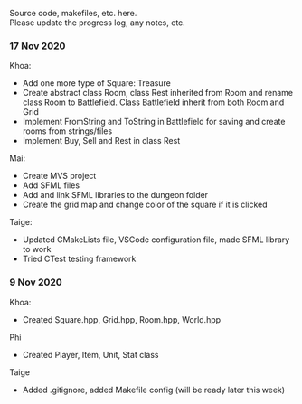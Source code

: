Source code, makefiles, etc. here.  
Please update the progress log, any notes, etc.

### 17 Nov 2020
Khoa:
- Add one more type of Square: Treasure
- Create abstract class Room, class Rest inherited from Room and rename class Room to Battlefield. Class Battlefield inherit from both Room and Grid
- Implement FromString and ToString in Battlefield for saving and create rooms from strings/files
- Implement Buy, Sell and Rest in class Rest

Mai:
- Create MVS project
- Add SFML files
- Add and link SFML libraries to the dungeon folder
- Create the grid map and change color of the square if it is clicked

Taige: 
- Updated CMakeLists file, VSCode configuration file, made SFML library to work
- Tried CTest testing framework


### 9 Nov 2020  
Khoa: 
- Created Square.hpp, Grid.hpp, Room.hpp, World.hpp 

Phi
- Created Player, Item, Unit, Stat class

Taige
- Added .gitignore, added Makefile config (will be ready later this week)